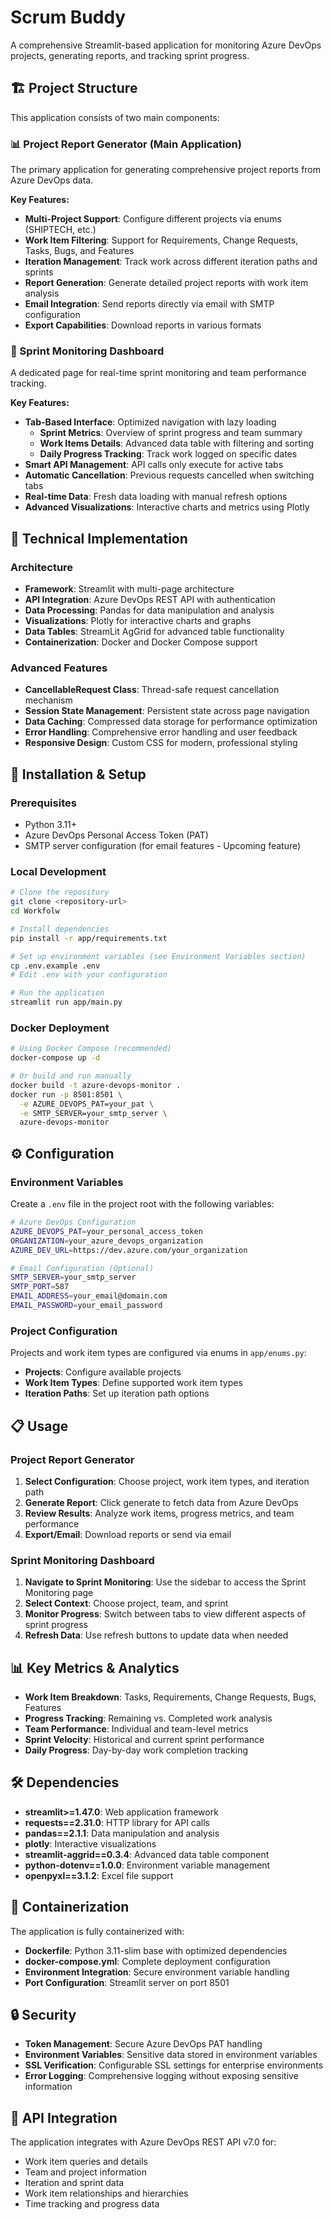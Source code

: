 # Scrum Buddy

A comprehensive Streamlit-based application for monitoring Azure DevOps projects, generating reports, and tracking sprint progress.

## 🏗️ Project Structure

This application consists of two main components:

### 📊 Project Report Generator (Main Application)
The primary application for generating comprehensive project reports from Azure DevOps data.

**Key Features:**
- **Multi-Project Support**: Configure different projects via enums (SHIPTECH, etc.)
- **Work Item Filtering**: Support for Requirements, Change Requests, Tasks, Bugs, and Features
- **Iteration Management**: Track work across different iteration paths and sprints
- **Report Generation**: Generate detailed project reports with work item analysis
- **Email Integration**: Send reports directly via email with SMTP configuration
- **Export Capabilities**: Download reports in various formats

### 🧠 Sprint Monitoring Dashboard
A dedicated page for real-time sprint monitoring and team performance tracking.

**Key Features:**
- **Tab-Based Interface**: Optimized navigation with lazy loading
  - **Sprint Metrics**: Overview of sprint progress and team summary
  - **Work Items Details**: Advanced data table with filtering and sorting
  - **Daily Progress Tracking**: Track work logged on specific dates
- **Smart API Management**: API calls only execute for active tabs
- **Automatic Cancellation**: Previous requests cancelled when switching tabs
- **Real-time Data**: Fresh data loading with manual refresh options
- **Advanced Visualizations**: Interactive charts and metrics using Plotly

## 🔧 Technical Implementation

### Architecture
- **Framework**: Streamlit with multi-page architecture
- **API Integration**: Azure DevOps REST API with authentication
- **Data Processing**: Pandas for data manipulation and analysis
- **Visualizations**: Plotly for interactive charts and graphs
- **Data Tables**: StreamLit AgGrid for advanced table functionality
- **Containerization**: Docker and Docker Compose support

### Advanced Features
- **CancellableRequest Class**: Thread-safe request cancellation mechanism
- **Session State Management**: Persistent state across page navigation
- **Data Caching**: Compressed data storage for performance optimization
- **Error Handling**: Comprehensive error handling and user feedback
- **Responsive Design**: Custom CSS for modern, professional styling

## 🚀 Installation & Setup

### Prerequisites
- Python 3.11+
- Azure DevOps Personal Access Token (PAT)
- SMTP server configuration (for email features - Upcoming feature)

### Local Development
```bash
# Clone the repository
git clone <repository-url>
cd Workfolw

# Install dependencies
pip install -r app/requirements.txt

# Set up environment variables (see Environment Variables section)
cp .env.example .env
# Edit .env with your configuration

# Run the application
streamlit run app/main.py
```

### Docker Deployment
```bash
# Using Docker Compose (recommended)
docker-compose up -d

# Or build and run manually
docker build -t azure-devops-monitor .
docker run -p 8501:8501 \
  -e AZURE_DEVOPS_PAT=your_pat \
  -e SMTP_SERVER=your_smtp_server \
  azure-devops-monitor
```

## ⚙️ Configuration

### Environment Variables

Create a `.env` file in the project root with the following variables:

```bash
# Azure DevOps Configuration
AZURE_DEVOPS_PAT=your_personal_access_token
ORGANIZATION=your_azure_devops_organization
AZURE_DEV_URL=https://dev.azure.com/your_organization

# Email Configuration (Optional)
SMTP_SERVER=your_smtp_server
SMTP_PORT=587
EMAIL_ADDRESS=your_email@domain.com
EMAIL_PASSWORD=your_email_password
```

### Project Configuration
Projects and work item types are configured via enums in `app/enums.py`:
- **Projects**: Configure available projects
- **Work Item Types**: Define supported work item types
- **Iteration Paths**: Set up iteration path options

## 📋 Usage

### Project Report Generator
1. **Select Configuration**: Choose project, work item types, and iteration path
2. **Generate Report**: Click generate to fetch data from Azure DevOps
3. **Review Results**: Analyze work items, progress metrics, and team performance
4. **Export/Email**: Download reports or send via email

### Sprint Monitoring Dashboard
1. **Navigate to Sprint Monitoring**: Use the sidebar to access the Sprint Monitoring page
2. **Select Context**: Choose project, team, and sprint
3. **Monitor Progress**: Switch between tabs to view different aspects of sprint progress
4. **Refresh Data**: Use refresh buttons to update data when needed

## 📊 Key Metrics & Analytics

- **Work Item Breakdown**: Tasks, Requirements, Change Requests, Bugs, Features
- **Progress Tracking**: Remaining vs. Completed work analysis
- **Team Performance**: Individual and team-level metrics
- **Sprint Velocity**: Historical and current sprint performance
- **Daily Progress**: Day-by-day work completion tracking

## 🛠️ Dependencies

- **streamlit>=1.47.0**: Web application framework
- **requests==2.31.0**: HTTP library for API calls
- **pandas==2.1.1**: Data manipulation and analysis
- **plotly**: Interactive visualizations
- **streamlit-aggrid==0.3.4**: Advanced data table component
- **python-dotenv==1.0.0**: Environment variable management
- **openpyxl==3.1.2**: Excel file support

## 🐳 Containerization

The application is fully containerized with:
- **Dockerfile**: Python 3.11-slim base with optimized dependencies
- **docker-compose.yml**: Complete deployment configuration
- **Environment Integration**: Secure environment variable handling
- **Port Configuration**: Streamlit server on port 8501

## 🔒 Security

- **Token Management**: Secure Azure DevOps PAT handling
- **Environment Variables**: Sensitive data stored in environment variables
- **SSL Verification**: Configurable SSL settings for enterprise environments
- **Error Logging**: Comprehensive logging without exposing sensitive information

## 📖 API Integration

The application integrates with Azure DevOps REST API v7.0 for:
- Work item queries and details
- Team and project information
- Iteration and sprint data
- Work item relationships and hierarchies
- Time tracking and progress data 
